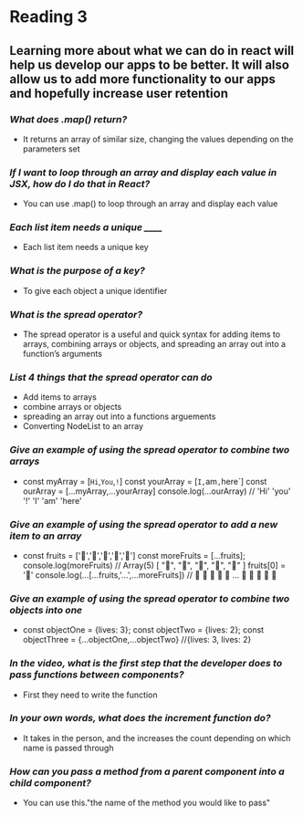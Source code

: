 # Reading 3 #

## Learning more about what we can do in react will help us develop our apps to be better. It will also allow us to add more functionality to our apps and hopefully increase user retention ##

### *What does .map() return?* ###

- It returns an array of similar size, changing the values depending on the parameters set

### *If I want to loop through an array and display each value in JSX, how do I do that in React?* ###

- You can use .map() to loop through an array and display each value

### *Each list item needs a unique ____* ###

- Each list item needs a unique key

### *What is the purpose of a key?* ###

- To give each object a unique identifier 

### *What is the spread operator?* ###

- The spread operator is a useful and quick syntax for adding items to arrays, combining arrays or objects, and spreading an array out into a function’s arguments

### *List 4 things that the spread operator can do* ###

- Add items to arrays
- combine arrays or objects
- spreading an array out into a functions arguements
- Converting NodeList to an array

### *Give an example of using the spread operator to combine two arrays* ###

- const myArray = [`Hi`,`You`,`!`]
const yourArray = [`I,`am`,`here`]
const ourArray = [...myArray,...yourArray]
console.log(...ourArray) // 'Hi' 'you' '!' 'I' 'am' 'here'

### *Give an example of using the spread operator to add a new item to an array* ###

- const fruits = ['🍏','🍊','🍌','🍉','🍍']
const moreFruits = [...fruits];
console.log(moreFruits) // Array(5) [ "🍏", "🍊", "🍌", "🍉", "🍍" ]
fruits[0] = '🍑'
console.log(...[...fruits,'...',...moreFruits]) //  🍑 🍊 🍌 🍉 🍍 ... 🍏 🍊 🍌 🍉 🍍

### *Give an example of using the spread operator to combine two objects into one* ###

- const objectOne = {lives: 3};
    const objectTwo = {lives: 2};
    const objectThree = {...objectOne,...objectTwo} //{lives: 3, lives: 2}

### *In the video, what is the first step that the developer does to pass functions between components?* ###

- First they need to write the function 

### *In your own words, what does the increment function do?* ###

- It takes in the person, and the increases the count depending on which name is passed through

### *How can you pass a method from a parent component into a child component?* ###

- You can use this."the name of the method you would like to pass"
